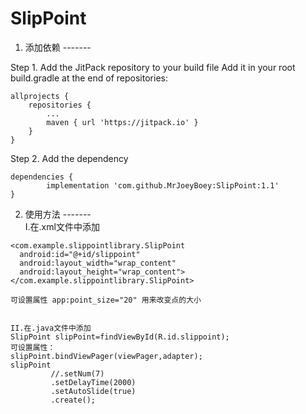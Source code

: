 # SlipPoint
   1. 添加依赖 
    -------  
        

Step 1. Add the JitPack repository to your build file
        Add it in your root build.gradle at the end of repositories:
        
	allprojects {
		repositories {
			...
			maven { url 'https://jitpack.io' }
		}
	}
  
Step 2. Add the dependency

	dependencies {
	        implementation 'com.github.MrJoeyBoey:SlipPoint:1.1'
	}
  
  
   2. 使用方法 
    -------  
    I.在.xml文件中添加
    
    <com.example.slippointlibrary.SlipPoint
      android:id="@+id/slippoint"
      android:layout_width="wrap_content"
      android:layout_height="wrap_content">
    </com.example.slippointlibrary.SlipPoint>
    
    可设置属性 app:point_size="20" 用来改变点的大小
    
    
    II.在.java文件中添加
    SlipPoint slipPoint=findViewById(R.id.slippoint);
    可设置属性：
    slipPoint.bindViewPager(viewPager,adapter);
    slipPoint
             //.setNum(7)
             .setDelayTime(2000)
             .setAutoSlide(true)
             .create();
    
    

